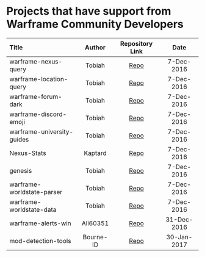 # Projects that have support from Warframe Community Developers

Title | Author | Repository Link | Date |
:--- | :---: | :---: | :---:|
warframe-nexus-query | Tobiah | [Repo](https://github.com/Warframe-Community-Developers/warframe-nexus-query) | 7-Dec-2016
warframe-location-query | Tobiah | [Repo](https://github.com/Warframe-Community-Developers/warframe-location-query) | 7-Dec-2016
warframe-forum-dark | Tobiah | [Repo](https://github.com/Warframe-Community-Developers/warframe-forum-dark) | 7-Dec-2016
warframe-discord-emoji | Tobiah | [Repo](https://github.com/Warframe-Community-Developers/warframe-discord-emoji) | 7-Dec-2016
warframe-university-guides | Tobiah | [Repo](https://github.com/Warframe-Community-Developers/warframe-university-guides) | 7-Dec-2016
Nexus-Stats | Kaptard | [Repo](https://github.com/Kaptard/Nexus-Stats) | 7-Dec-2016
genesis | Tobiah | [Repo](https://github.com/Warframe-Community-Developers/genesis) | 7-Dec-2016
warframe-worldstate-parser | Tobiah | [Repo](https://github.com/Warframe-Community-Developers/warframe-worldstate-parser) | 7-Dec-2016
warframe-worldstate-data | Tobiah | [Repo](https://github.com/Warframe-Community-Developers/warframe-worldstate-data) | 7-Dec-2016
warframe-alerts-win | Ali60351 | [Repo](https://github.com/Warframe-Community-Developers/warframe-alerts-win) | 31-Dec-2016
mod-detection-tools | Bourne-ID | [Repo](https://github.com/Warframe-Community-Developers/Mod-Detection-Tools) | 30-Jan-2017
